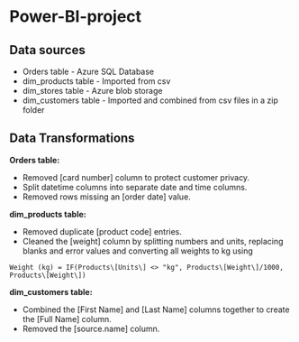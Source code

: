 # Power-BI-project

## Data sources

- Orders table - Azure SQL Database
- dim_products table - Imported from csv
- dim_stores table - Azure blob storage
- dim_customers table - Imported and combined from csv files in a zip folder

## Data Transformations

**Orders table:**

- Removed \[card number\] column to protect customer privacy.
- Split datetime columns into separate date and time columns.
- Removed rows missing an \[order date\] value.


**dim_products table:**

- Removed duplicate \[product code\] entries.
- Cleaned the \[weight\] column by splitting numbers and units, replacing blanks and error values and converting all weights to kg using 
```
Weight (kg) = IF(Products\[Units\] <> "kg", Products\[Weight\]/1000, Products\[Weight\])
```

**dim_customers table:**

- Combined the \[First Name\] and \[Last Name\] columns together to create the \[Full Name\] column.
- Removed the \[source.name\] column.
